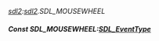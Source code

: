 _[sdl2](../../modules/sdl2/sdl2-module.md):[sdl2](../../modules/sdl2/sdl2-module.md).SDL\_MOUSEWHEEL_
##### Const SDL\_MOUSEWHEEL:[SDL_EventType](../../modules/sdl2/sdl2-sdl_eventtype.md)
